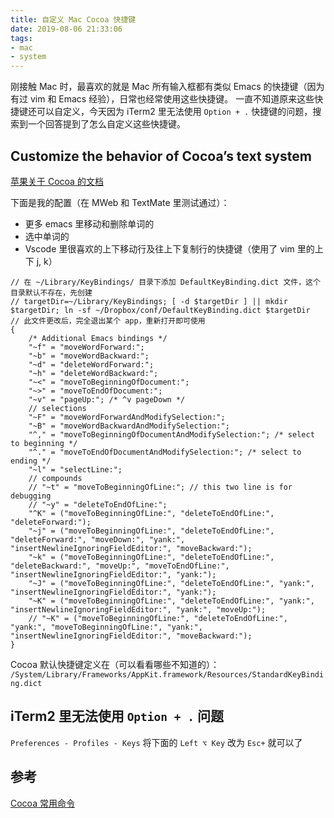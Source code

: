 ```yaml
---
title: 自定义 Mac Cocoa 快捷键
date: 2019-08-06 21:33:06
tags:
- mac
- system
---
```

刚接触 Mac 时，最喜欢的就是 Mac 所有输入框都有类似 Emacs 的快捷键（因为有过 vim 和 Emacs 经验），日常也经常使用这些快捷键。
一直不知道原来这些快捷键还可以自定义，今天因为 iTerm2 里无法使用 `Option + .` 快捷键的问题，搜索到一个回答提到了怎么自定义这些快捷键。

## Customize the behavior of Cocoa’s text system
[苹果关于 Cocoa 的文档](https://developer.apple.com/library/archive/documentation/Cocoa/Conceptual/EventOverview/TextDefaultsBindings/TextDefaultsBindings.html)

下面是我的配置（在 MWeb 和 TextMate 里测试通过）：
* 更多 emacs 里移动和删除单词的
* 选中单词的
* Vscode 里很喜欢的上下移动行及往上下复制行的快捷键（使用了 vim 里的上下 j, k）

```
// 在 ~/Library/KeyBindings/ 目录下添加 DefaultKeyBinding.dict 文件，这个目录默认不存在，先创建
// targetDir=~/Library/KeyBindings; [ -d $targetDir ] || mkdir $targetDir; ln -sf ~/Dropbox/conf/DefaultKeyBinding.dict $targetDir
// 此文件更改后，完全退出某个 app，重新打开即可使用
{
    /* Additional Emacs bindings */
    "~f" = "moveWordForward:";
    "~b" = "moveWordBackward:";
    "~d" = "deleteWordForward:";
    "~h" = "deleteWordBackward:";
    "~<" = "moveToBeginningOfDocument:";
    "~>" = "moveToEndOfDocument:";
    "~v" = "pageUp:"; /* ^v pageDown */
    // selections
    "~F" = "moveWordForwardAndModifySelection:";
    "~B" = "moveWordBackwardAndModifySelection:";
    "^," = "moveToBeginningOfDocumentAndModifySelection:"; /* select to beginning */
    "^." = "moveToEndOfDocumentAndModifySelection:"; /* select to ending */
    "~l" = "selectLine:";
    // compounds
    // "~t" = "moveToBeginningOfLine:"; // this two line is for debugging
    // "~y" = "deleteToEndOfLine:";
    "^K" = ("moveToBeginningOfLine:", "deleteToEndOfLine:", "deleteForward:");
    "~j" = ("moveToBeginningOfLine:", "deleteToEndOfLine:", "deleteForward:", "moveDown:", "yank:", "insertNewlineIgnoringFieldEditor:", "moveBackward:");
    "~k" = ("moveToBeginningOfLine:", "deleteToEndOfLine:", "deleteBackward:", "moveUp:", "moveToEndOfLine:", "insertNewlineIgnoringFieldEditor:", "yank:");
    "~J" = ("moveToBeginningOfLine:", "deleteToEndOfLine:", "yank:", "insertNewlineIgnoringFieldEditor:", "yank:");
    "~K" = ("moveToBeginningOfLine:", "deleteToEndOfLine:", "yank:", "insertNewlineIgnoringFieldEditor:", "yank:", "moveUp:");
    // "~K" = ("moveToBeginningOfLine:", "deleteToEndOfLine:", "yank:", "moveToBeginningOfLine:", "yank:", "insertNewlineIgnoringFieldEditor:", "moveBackward:");
}
```
Cocoa 默认快捷键定义在（可以看看哪些不知道的）：
`/System/Library/Frameworks/AppKit.framework/Resources/StandardKeyBinding.dict`

##  iTerm2 里无法使用 `Option + .` 问题
`Preferences - Profiles - Keys`
将下面的 `Left ⌥ Key` 改为 `Esc+` 就可以了

## 参考
[Cocoa 常用命令](https://www.hcs.harvard.edu/~jrus/site/selectors.html)